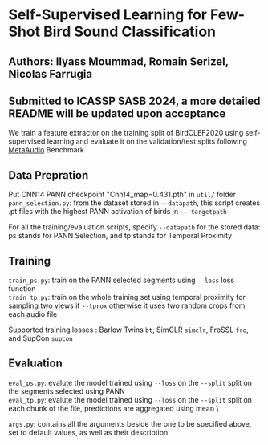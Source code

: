 # Self-Supervised Learning for Few-Shot Bird Sound Classification
Authors: Ilyass Moummad, Romain Serizel, Nicolas Farrugia
---
## Submitted to ICASSP SASB 2024, a more detailed README will be updated upon acceptance

We train a feature extractor on the training split of BirdCLEF2020 using self-supervised learning and evaluate it on the validation/test splits following [MetaAudio](https://github.com/CHeggan/MetaAudio-A-Few-Shot-Audio-Classification-Benchmark) Benchmark 

## Data Prepration
Put CNN14 PANN checkpoint "Cnn14_map=0.431.pth" in ```util/``` folder \
```pann_selection.py```: from the dataset stored in ```--datapath```, this script creates .pt files with the highest PANN activation of birds in ```---targetpath```

For all the training/evaluation scripts, specify ```--datapath``` for the stored data: ps stands for PANN Selection, and tp stands for Temporal Proximity

## Training
```train_ps.py```: train on the PANN selected segments using ```--loss``` loss function \
```train_tp.py```: train on the whole training set using temporal proximity for sampling two views if ```--tprox``` otherwise it uses two random crops from each audio file

Supported training losses : Barlow Twins ```bt```, SimCLR ```simclr```, FroSSL ```fro```, and SupCon ```supcon```

## Evaluation
```eval_ps.py```: evalute the model trained using ```--loss``` on the ```--split``` split on the segments selected using PANN \
```eval_tp.py```: evalute the model trained using ```--loss``` on the ```--split``` split on each chunk of the file, predictions are aggregated using mean \

```args.py```: contains all the arguments beside the one to be specified above, set to default values, as well as their description
